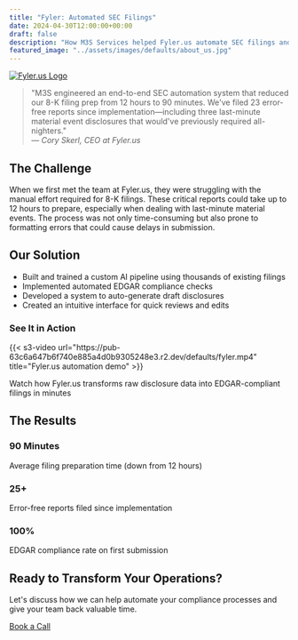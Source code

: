 ```yaml
---
title: "Fyler: Automated SEC Filings"
date: 2024-04-30T12:00:00+00:00
draft: false
description: "How M3S Services helped Fyler.us automate SEC filings and save countless hours"
featured_image: "../assets/images/defaults/about_us.jpg"
---
```


<style>
/* General styling for the horizontal "section blocks" */
.about-section {
  display: grid;
  grid-template-columns: 1fr;
  gap: 2rem;
}
@media (min-width: 768px) {
  .about-section {
    grid-template-columns: 30% 1fr; /* Title on left ~30%, content ~70% */
  }
}

/* Title column styling */
.about-section-title {
  font-size: 1.25rem;
  font-weight: 700;
  padding-bottom: 0.5rem;
  margin-bottom: 1rem;
  border-bottom: 2px solid rgba(255,255,255,0.3); /* subtle accent */
}

/* Variation backgrounds for color blocking */
.bg-section-pink {
  background: linear-gradient(to right, #ff80b5, #9089fc);
}
.bg-section-dark {
  background-color: #1f2937; /* e.g. Tailwind's gray-800 or #1f2937 */
}
.bg-section-slight {
  background-color: #111827; /* a slightly darker shade to differentiate */
}

/* Make sure text is readable on pink gradient sections */
.bg-section-pink .about-section-title,
.bg-section-pink p,
.bg-section-pink li,
.bg-section-pink strong,
.bg-section-pink em {
  color: #ffffff;
}

</style>

<div class="max-w-4xl mx-auto px-4">
  <div class="prose prose-invert mx-auto">
    <div class="flex justify-center mb-12">
      <a href="https://fyler.us" target="_blank" rel="noopener noreferrer">
        <div class="bg-gradient-to-r from-pink-500 to-purple-500 p-8 rounded-lg">
          <img 
            src="https://pub-63c6a647b6f740e885a4d0b9305248e3.r2.dev/defaults/fyler.png" 
            alt="Fyler.us Logo" 
            class="h-16 w-auto"
          />
        </div>
      </a>
    </div>
    <div class="bg-pink-600 bg-opacity-10 p-6 rounded-lg mb-8 text-center">
      <blockquote class="text-xl italic text-white">
        "M3S engineered an end-to-end SEC automation system that reduced our 8-K filing prep from 12 hours to 90 minutes. We've filed 23 error-free reports since implementation—including three last-minute material event disclosures that would've previously required all-nighters."
        <footer class="text-right mt-4">
          <cite class="text-gray-400">— Cory Skerl, CEO at Fyler.us</cite>
        </footer>
      </blockquote>
    </div>
    <h2 class="text-2xl font-bold text-white mb-4 text-center">The Challenge</h2>
    <p class="text-gray-300 text-center">
      When we first met the team at Fyler.us, they were struggling with the manual effort required for 8-K filings. These critical reports could take up to 12 hours to prepare, especially when dealing with last-minute material events. The process was not only time-consuming but also prone to formatting errors that could cause delays in submission.
    </p>
    <h2 class="text-2xl font-bold text-white mb-4 mt-8 text-center">Our Solution</h2>
    <ul class="list-disc list-inside text-gray-300 space-y-2">
      <li>Built and trained a custom AI pipeline using thousands of existing filings</li>
      <li>Implemented automated EDGAR compliance checks</li>
      <li>Developed a system to auto-generate draft disclosures</li>
      <li>Created an intuitive interface for quick reviews and edits</li>
    </ul>
    <div class="my-12 rounded-lg overflow-hidden bg-gray-800 p-6">
      <h3 class="text-xl font-bold text-white mb-4 text-center">See It in Action</h3>
      {{< s3-video 
        url="https://pub-63c6a647b6f740e885a4d0b9305248e3.r2.dev/defaults/fyler.mp4" 
        title="Fyler.us automation demo" 
      >}}
      <p class="text-gray-400 text-sm mt-2 text-center">
        Watch how Fyler.us transforms raw disclosure data into EDGAR-compliant filings in minutes
      </p>
    </div>
    <h2 class="text-2xl font-bold text-white mb-4 mt-8 text-center">The Results</h2>
    <div class="grid grid-cols-1 md:grid-cols-3 gap-6 my-8">
      <div class="bg-gray-800 p-6 rounded-lg">
        <h3 class="text-xl font-bold text-white mb-2 text-center">90 Minutes</h3>
        <p class="text-gray-400 text-center">Average filing preparation time (down from 12 hours)</p>
      </div>
      <div class="bg-gray-800 p-6 rounded-lg">
        <h3 class="text-xl font-bold text-white mb-2 text-center">25+</h3>
        <p class="text-gray-400 text-center">Error-free reports filed since implementation</p>
      </div>
      <div class="bg-gray-800 p-6 rounded-lg">
        <h3 class="text-xl font-bold text-white mb-2 text-center">100%</h3>
        <p class="text-gray-400 text-center">EDGAR compliance rate on first submission</p>
      </div>
    </div>
    <div class="bg-gray-800 p-8 rounded-lg mt-12 text-center">
      <h2 class="text-2xl font-bold text-white mb-4 text-center">Ready to Transform Your Operations?</h2>
      <p class="text-gray-300 mb-6 text-center">
        Let's discuss how we can help automate your compliance processes and give your team back valuable time.
      </p>
      <a
        href="https://cal.com/m3sservices/30min?month=2025-01&date=2025-01-27"
        target="_blank"
        rel="noopener"
        class="inline-block rounded-md bg-gradient-to-r from-pink-500 to-purple-500 px-6 py-3 text-sm font-semibold text-white transition hover:from-purple-500 hover:to-pink-500 focus-visible:outline-none focus-visible:ring-2 focus-visible:ring-pink-500 focus-visible:ring-offset-2"
      >
        Book a Call
      </a>
    </div>
  </div>
</div>